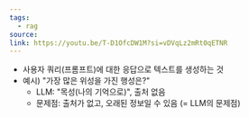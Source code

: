 ```yaml
---
tags:
  - rag
source: 
link: https://youtu.be/T-D1OfcDW1M?si=vDVqLz2mRt0qETNR
---
```

- 사용자 쿼리(프롬프트)에 대한 응답으로 텍스트를 생성하는 것
- 예시) "가장 많은 위성을 가진 행성은?"
    - LLM: "목성(나의 기억으로)", 출처 없음
    - 문제점: 출처가 없고, 오래된 정보일 수 있음 (= LLM의 문제점)